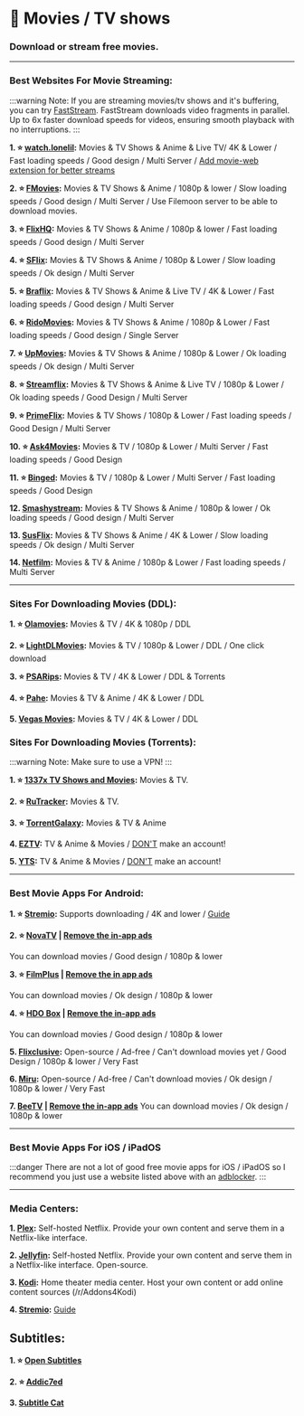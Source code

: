 # 🎦 Movies / TV shows
### Download or stream free movies. 


***

### Best Websites For Movie Streaming: 

:::warning Note:
If you are streaming movies/tv shows and it's buffering, you can try [FastStream](https://FastStream.online). FastStream downloads video fragments in parallel. Up to 6x faster download speeds for videos, ensuring smooth playback with no interruptions. 
:::

**1. ⭐ [watch.lonelil](https://watch.lonelil.com/):** Movies & TV Shows & Anime & Live TV/ 4K & Lower / Fast loading speeds / Good design / Multi Server / [Add movie-web extension for better streams](https://watch.lonelil.com/onboarding)


**2. ⭐ [FMovies](https://www.fmoviesz.to):** Movies & TV Shows & Anime / 1080p & lower / Slow loading speeds / Good design / Multi Server / Use Filemoon server to be able to download movies.


**3. ⭐ [FlixHQ](https://flixhq.click/):** Movies & TV Shows & Anime / 1080p & lower / Fast loading speeds / Good design / Multi Server

**4. ⭐ [SFlix](https://sflix.to/):** Movies & TV Shows & Anime / 1080p & Lower / Slow loading speeds / Ok design / Multi Server


**5. ⭐ [Braflix](https://www.braflix.app/):** Movies & TV Shows & Anime & Live TV / 4K & Lower / Fast loading speeds / Good design / Multi Server


**6. ⭐ [RidoMovies](https://ridomovies.tv/):** Movies & TV Shows & Anime / 1080p & Lower / Fast loading speeds / Good design / Single Server


**7. ⭐ [UpMovies](https://upmovies.to/):** Movies & TV Shows & Anime / 1080p & Lower / Ok loading speeds / Ok design / Multi Server


**8. ⭐ [Streamflix](https://watch.streamflix.one/):** Movies & TV Shows & Anime & Live TV / 1080p & Lower / Ok loading speeds / Good Design / Multi Server


**9. ⭐ [PrimeFlix](https://primeflix-web.vercel.app/):** Movies & TV Shows / 1080p & Lower / Fast loading speeds / Good Design / Multi Server

**10. ⭐ [Ask4Movies](https://ask4movie.li/):**  Movies & TV / 1080p & Lower / Multi Server / Fast loading speeds / Good Design

**11. ⭐ [Binged](https://binged.live/):** Movies & TV / 1080p & Lower / Multi Server / Fast loading speeds / Good Design


**12. [Smashystream](https://embed.smashystream.com/):** Movies & TV Shows & Anime / 1080p & lower / Ok loading speeds / Good design / Multi Server


**13. [SusFlix](https://susflix.tv/):** Movies & TV Shows & Anime / 4K & Lower / Slow loading speeds / Ok design / Multi Server

**14. [Netfilm](https://netfilm.app/):** Movies & TV & Anime / 1080p & Lower / Fast loading speeds / Multi Server


***

### Sites For Downloading Movies (DDL):

**1. ⭐ [Olamovies](http://olamovies.yachts/):** Movies & TV / 4K & 1080p / DDL

**2. ⭐ [LightDLMovies](https://lightdl.xyz/):** Movies & TV / 1080p & Lower / DDL / One click download

**3. ⭐ [PSARips](https://psa.wf/):** Movies & TV / 4K & Lower / DDL & Torrents

**4. ⭐ [Pahe](https://pahe.ph/):** Movies & TV & Anime / 4K & Lower / DDL

**5. [Vegas Movies](https://vegamovies.dad/):** Movies & TV / 4K & Lower / DDL

### Sites For Downloading Movies (Torrents):

:::warning Note:
Make sure to use a VPN!
:::

**1. ⭐ [1337x TV Shows and Movies](https://1337x.to/top-100-movies):** Movies & TV.

**2. ⭐ [RuTracker](https://rutracker.org/forum/index.php?c=2):** Movies & TV.

**3. ⭐ [TorrentGalaxy](https://torrentgalaxy.to/):** Movies & TV & Anime

**4. [EZTV](https://eztvx.to/):** TV & Anime & Movies / [DON'T](https://web.archive.org/web/20230729051829/https://thetechzone.online/do-not-register-on-this-torrent-website-filter-your-data-to-hollywood/) make an account!

**5. [YTS](https://yts.mx/):** TV & Anime & Movies / [DON'T](https://web.archive.org/web/20230729051829/https://thetechzone.online/do-not-register-on-this-torrent-website-filter-your-data-to-hollywood/) make an account!



***

### Best Movie Apps For Android:

**1. ⭐ [Stremio](https://stremio.com):** Supports downloading / 4K and lower / [Guide](https://rentry.co/a-guide-to-stremio)

**2. ⭐ [NovaTV](https://www.novatv.app) | [Remove the in-app ads](https://forum.mobilism.org/search.php?st=0&sk=t&sd=d&sr=topics&keywords=novatv&sf=titleonly)**

You can download movies / Good design / 1080p & lower

**3. ⭐ [FilmPlus](https://www.filmplusapp.com) | [Remove the in app ads](https://forum.mobilism.org/search.php?st=0&sk=t&sd=d&sr=topics&keywords=filmplus&sf=titleonly)**

You can download movies / Ok design / 1080p & lower

**4. ⭐ [HDO Box](https://hdo.app) | [Remove the in-app ads](https://forum.mobilism.org/search.php?st=0&sk=t&sd=d&sr=topics&keywords=hdo+box&sf=titleonly)**

You can download movies / Good design / 1080p & lower

**5. [Flixclusive](https://github.com/rhenwinch/Flixclusive):**
Open-source / Ad-free / Can't download movies yet / Good Design / 1080p & lower / Very Fast

**6. [Miru](https://github.com/miru-project/miru-app):**
Open-source / Ad-free / Can't download movies / Ok design / 1080p & lower / Very Fast

**7. [BeeTV](https://www.beetvapp.me) | [Remove the in-app ads](https://forum.mobilism.org/search.php?st=0&sk=t&sd=d&sr=topics&keywords=beetv&sf=titleonly)**
You can download movies / Ok design / 1080p & lower

***

### Best Movie Apps For iOS / iPadOS
:::danger There are not a lot of good free movie apps for iOS / iPadOS so I recommend you just use a website listed above with an [adblocker](https://mediasavvy.pages.dev/Wiki/Adblocking/#adblocking-for-ios--ipados-system-wide).
:::

***

### Media Centers:

**1. [Plex](https://www.plex.tv/):**  Self-hosted Netflix. Provide your own content and serve them in a Netflix-like interface.

**2. [Jellyfin](https://jellyfin.org/):**  Self-hosted Netflix. Provide your own content and serve them in a Netflix-like interface. Open-source.

**3. [Kodi](https://kodi.tv/):** Home theater media center. Host your own content or add online content sources (/r/Addons4Kodi)

**4. [Stremio](https://stremio.com):** [Guide](https://rentry.co/a-guide-to-stremio)

## Subtitles:

**1. ⭐ [Open Subtitles](https://opensubtitles.org/)**

**2. ⭐ [Addic7ed](https://www.addic7ed.com/)**

**3. [Subtitle Cat](https://www.subtitlecat.com/)**









